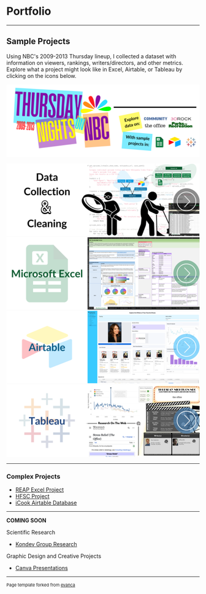 # Portfolio

---

## Sample Projects
Using NBC's 2009-2013 Thursday lineup, I collected a dataset with information on viewers, rankings, writers/directors, and other metrics. Explore what a project might look like in Excel, Airtable, or Tableau by clicking on the icons below.


<img src ="/images/Homepage_NBC_Title.png">

[<img src ="/images/Homepage_NBC_DataCleaning.png">](/nbc-datamethods)
[<img src ="/images/Homepage_NBC_Excel.png">](/nbc-excel)
[<img src ="/images/Homepage_NBC_Airtable.png">](/nbc-airtable)
[<img src ="/images/Homepage_NBC_Tableau.png">](https://public.tableau.com/views/NBCThursdaynightLineup/MainDashboard?:language=en-US&publish=yes&:sid=349D495ED436418688F81887524777EA-0:0&:redirect=auth&:display_count=n&:origin=viz_share_link)

---

### Complex Projects

- [REAP Excel Project](/REAP.md)
- [HFSC Project](/HFSC.md)
- [iCook Airtable Database](/iCook-Airtable.mb)


--- 

**COMING SOON**

Scientific Research
- [Kondev Group Research](http://example.com/)

Graphic Design and Creative Projects
- [Canva Presentations](http://example.com/)



---
<p style="font-size:11px">Page template forked from <a href="https://github.com/evanca/quick-portfolio">evanca</a></p>
<!-- Remove above link if you don't want to attibute -->
